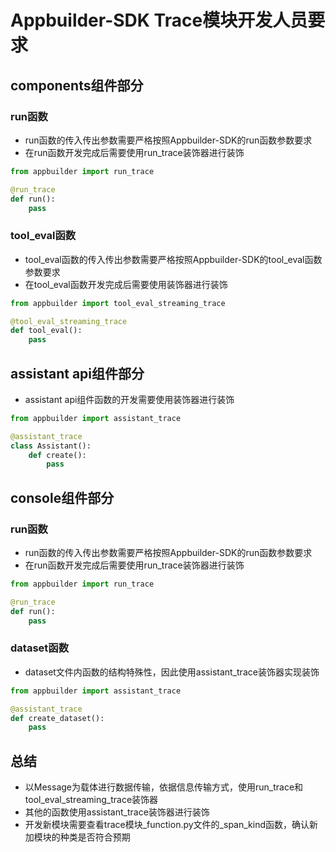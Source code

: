 # Appbuilder-SDK Trace模块开发人员要求

## components组件部分

### run函数

- run函数的传入传出参数需要严格按照Appbuilder-SDK的run函数参数要求
- 在run函数开发完成后需要使用run_trace装饰器进行装饰

```python
from appbuilder import run_trace

@run_trace
def run():
    pass
```

### tool_eval函数

- tool_eval函数的传入传出参数需要严格按照Appbuilder-SDK的tool_eval函数参数要求
- 在tool_eval函数开发完成后需要使用装饰器进行装饰

```python
from appbuilder import tool_eval_streaming_trace

@tool_eval_streaming_trace
def tool_eval():
    pass
```

## assistant api组件部分

- assistant api组件函数的开发需要使用装饰器进行装饰

```python
from appbuilder import assistant_trace

@assistant_trace
class Assistant():
    def create():
        pass
```

## console组件部分

### run函数

- run函数的传入传出参数需要严格按照Appbuilder-SDK的run函数参数要求
- 在run函数开发完成后需要使用run_trace装饰器进行装饰

```python
from appbuilder import run_trace

@run_trace
def run():
    pass
```

### dataset函数

- dataset文件内函数的结构特殊性，因此使用assistant_trace装饰器实现装饰

```python
from appbuilder import assistant_trace

@assistant_trace
def create_dataset():
    pass
```

## 总结

- 以Message为载体进行数据传输，依据信息传输方式，使用run_trace和tool_eval_streaming_trace装饰器
- 其他的函数使用assistant_trace装饰器进行装饰
- 开发新模块需要查看trace模块_function.py文件的_span_kind函数，确认新加模块的种类是否符合预期